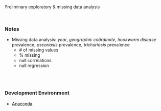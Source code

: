 <br>

Preliminary exploratory &amp; missing data analysis

<br>

### Notes

* Missing data analysis: _year_, _geographic co&ouml;rdinate_, *hookworm disease* prevalence, 
  *ascariasis* prevalence, _trichuriasis_ prevalence
  * \# of missing values
  * \% missing
  * null correlations
  * null regression

<br>
<br>

### Development Environment

* [Anaconda](https://anaconda.org/anaconda/)

<br>
<br>

<br>
<br>

<br>
<br>

<br>
<br>